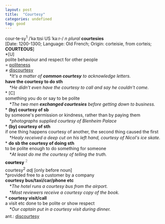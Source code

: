 ```yaml
---
layout: post
title:  "Courtesy"
categories: undefined
tag: good
---
```

<DIV style="MARGIN: 0px 0px 5px">cour<B>·</B>te<B>·</B>sy<SUP>1</SUP> /ˈkəːtɪsi US ˈkəːr-/ <I>n</I> <I>plural</I> <B>courtesies</B> <BR>[Date: 1200-1300; Language: Old French; Origin: corteisie, from corteis; <B>COURTEOUS</B>]<BR>*[U] <BR>polite behaviour and respect for other people<BR>= <A href="{{ site.baseurl }}/politeness"><U>politeness</U></A><BR>≠ <A href="{{ site.baseurl }}/discourtesy"><U>discourtesy</U></A><BR>　*<I>It's a matter of <B>common courtesy</B> to acknowledge letters.</I><BR><B>have the courtesy to do sth</B><BR>　*<I>He didn't even have the courtesy to call and say he couldn't come.</I><BR>* [C] <BR>something you do or say to be polite<BR>　*<I>The two men <B>exchanged courtesies</B> before getting down to business.</I><BR>* <B>(by) courtesy of sb</B><BR>by someone's permission or kindness, rather than by paying them<BR>　*<I>photographs supplied courtesy of Blenheim Palace</I><BR>* <B>(by) courtesy of sth</B><BR>if one thing happens courtesy of another, the second thing caused the first<BR>　*<I>Healy received a deep cut on his left hand, courtesy of Nicol's ice skate.</I><BR>* <B>do sb the courtesy of doing sth</B><BR>to be polite enough to do something for someone<BR>　*<I>At least do me the courtesy of telling the truth.</I></DIV>
<DIV style="COLOR: #808080; MARGIN: 0px 0px 5px; LINE-HEIGHT: normal"><SPAN style="FONT-SIZE: 10.5pt; COLOR: #000000; LINE-HEIGHT: normal"><B>courtesy</B></SPAN> <SUP style="FONT-SIZE: 83%; LINE-HEIGHT: normal">2</SUP> </DIV>
<DIV style="MARGIN: 0px 0px 5px">courtesy<SUP>2</SUP> <I>adj</I> [only before noun] <BR>*provided free to a customer by a company<BR><B>courtesy bus/taxi/car/phone etc</B><BR>　*<I>The hotel runs a courtesy bus from the airport.</I><BR>　*<I>Most reviewers receive a courtesy copy of the book.</I><BR>* <B>courtesy visit/call</B><BR>a visit etc done to be polite or show respect<BR>　*<I>Our captain put in a courtesy visit during dinner.</I></DIV>
<DIV style="MARGIN: 0px 0px 5px">
<DIV style="MARGIN: 4px 0px">ant.: <A href="{{ site.baseurl }}/discourtesy"><U>discourtesy</U></A></DIV></DIV>
